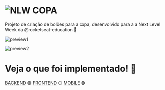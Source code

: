 # ![NLW COPA](https://app.rocketseat.com.br/_next/image?url=https%3A%2F%2Fmedia.graphassets.com%2FDrB0LtRFSe2cptN9gY9X&w=2048&q=75) 

Projeto de criação de bolões para a copa, desenvolvido para a a Next Level Week da @rocketseat-education 🚀

![preview1](https://lh3.googleusercontent.com/drive-viewer/AJc5JmQddpxltTTdHytp17TZvH-prnwxcZyp1DhTZyn4beM2KIBe40KlHYeFHXr4B85Dism-fKCaUY4=w1920-h912) 

![preview2](https://lh3.googleusercontent.com/drive-viewer/AJc5JmRtPdnEJFi1_bgLwei4xqhqr9HZy58WSW1WtkS5Zd1we_KcwYHyuI8xMTttYj0hwEQ_Px5URS4=w1920-h912) 

# Veja o que foi implementado! 🚀

[BACKEND](https://github.com/gabrielsegalla/nlw-copa/tree/main/server) 🟣
[FRONTEND](https://github.com/gabrielsegalla/nlw-copa/tree/main/web) ⚪
[MOBILE](https://github.com/gabrielsegalla/nlw-copa/tree/main/mobile) 🟣
